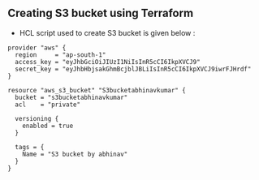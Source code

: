 ## Creating S3 bucket using Terraform
- HCL script used to create S3 bucket is given below :
```
provider "aws" {
  region     = "ap-south-1"
  access_key = "eyJhbGciOiJIUzI1NiIsInR5cCI6IkpXVCJ9"
  secret_key = "eyJhbHbjsakGhmBcjblJBLiIsInR5cCI6IkpXVCJ9iwrFJHrdf"
}

resource "aws_s3_bucket" "S3bucketabhinavkumar" {
  bucket = "s3bucketabhinavkumar"
  acl    = "private"

  versioning {
    enabled = true
  }

  tags = {
    Name = "S3 bucket by abhinav"
  }
}
```
